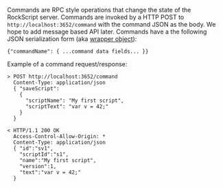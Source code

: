 Commands are RPC style operations that change the state of the RockScript server.
Commands are invoked by a HTTP POST to `http://localhost:3652/command` with the command
JSON as the body.  We hope to add message based API later.
Commands have a the following JSON serialization form
(aka [wrapper object](https://fasterxml.github.io/jackson-annotations/javadoc/2.9/com/fasterxml/jackson/annotation/JsonTypeInfo.As.html#WRAPPER_OBJECT)):
```
{"commandName": { ...command data fields... }}
```
Example of a command request/response:
```
> POST http://localhost:3652/command
  Content-Type: application/json
  { "saveScript":
    {
      "scriptName": "My first script",
      "scriptText": "var v = 42;"
    }
  }

< HTTP/1.1 200 OK
  Access-Control-Allow-Origin: *
  Content-Type: application/json
  { "id":"sv1",
    "scriptId":"s1",
    "name":"My first script",
    "version":1,
    "text":"var v = 42;"
  }
```
